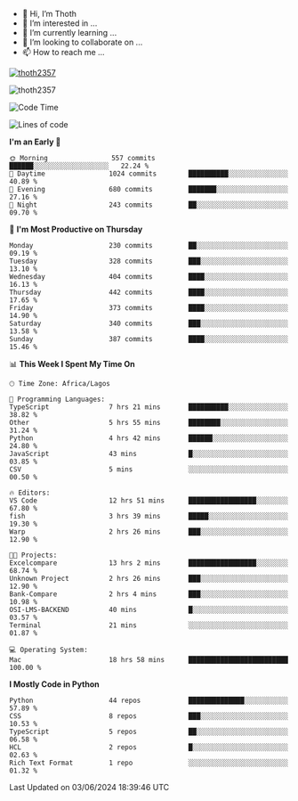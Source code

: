 <!---
thoth2357/thoth2357 is a ✨ special ✨ repository because its `README.md` (this file) appears on your GitHub profile.
You can click the Preview link to take a look at your changes.
--->

- 👋 Hi, I’m Thoth
- 👀 I’m interested in ...
- 🌱 I’m currently learning ...
- 💞️ I’m looking to collaborate on ...
- 📫 How to reach me ...


<p align="left"> <a href="https://github.com/ryo-ma/github-profile-trophy"><img src="https://github-profile-trophy.vercel.app/?username=thoth2357&theme=gruvbox&no-bg=true&no-frame=false&title=MultiLanguage,Commits,Repositories,Stars,Followers,PullRequest,Reviews,Issues" alt="thoth2357" /></a> </p>

<p align="left"> <img src="https://komarev.com/ghpvc/?username=thoth2357&label=Profile%20views&color=0e75b6&style=flat" alt="thoth2357" /> </p>

<!--START_SECTION:waka-->
![Code Time](http://img.shields.io/badge/Code%20Time-2%2C996%20hrs%2028%20mins-blue)

![Lines of code](https://img.shields.io/badge/From%20Hello%20World%20I%27ve%20Written-30.9%20million%20lines%20of%20code-blue)

**I'm an Early 🐤** 

```text
🌞 Morning                557 commits         ██████░░░░░░░░░░░░░░░░░░░   22.24 % 
🌆 Daytime                1024 commits        ██████████░░░░░░░░░░░░░░░   40.89 % 
🌃 Evening                680 commits         ███████░░░░░░░░░░░░░░░░░░   27.16 % 
🌙 Night                  243 commits         ██░░░░░░░░░░░░░░░░░░░░░░░   09.70 % 
```
📅 **I'm Most Productive on Thursday** 

```text
Monday                   230 commits         ██░░░░░░░░░░░░░░░░░░░░░░░   09.19 % 
Tuesday                  328 commits         ███░░░░░░░░░░░░░░░░░░░░░░   13.10 % 
Wednesday                404 commits         ████░░░░░░░░░░░░░░░░░░░░░   16.13 % 
Thursday                 442 commits         ████░░░░░░░░░░░░░░░░░░░░░   17.65 % 
Friday                   373 commits         ████░░░░░░░░░░░░░░░░░░░░░   14.90 % 
Saturday                 340 commits         ███░░░░░░░░░░░░░░░░░░░░░░   13.58 % 
Sunday                   387 commits         ████░░░░░░░░░░░░░░░░░░░░░   15.46 % 
```


📊 **This Week I Spent My Time On** 

```text
🕑︎ Time Zone: Africa/Lagos

💬 Programming Languages: 
TypeScript               7 hrs 21 mins       ██████████░░░░░░░░░░░░░░░   38.82 % 
Other                    5 hrs 55 mins       ████████░░░░░░░░░░░░░░░░░   31.24 % 
Python                   4 hrs 42 mins       ██████░░░░░░░░░░░░░░░░░░░   24.80 % 
JavaScript               43 mins             █░░░░░░░░░░░░░░░░░░░░░░░░   03.85 % 
CSV                      5 mins              ░░░░░░░░░░░░░░░░░░░░░░░░░   00.50 % 

🔥 Editors: 
VS Code                  12 hrs 51 mins      █████████████████░░░░░░░░   67.80 % 
fish                     3 hrs 39 mins       █████░░░░░░░░░░░░░░░░░░░░   19.30 % 
Warp                     2 hrs 26 mins       ███░░░░░░░░░░░░░░░░░░░░░░   12.90 % 

🐱‍💻 Projects: 
Excelcompare             13 hrs 2 mins       █████████████████░░░░░░░░   68.74 % 
Unknown Project          2 hrs 26 mins       ███░░░░░░░░░░░░░░░░░░░░░░   12.90 % 
Bank-Compare             2 hrs 4 mins        ███░░░░░░░░░░░░░░░░░░░░░░   10.98 % 
OSI-LMS-BACKEND          40 mins             █░░░░░░░░░░░░░░░░░░░░░░░░   03.57 % 
Terminal                 21 mins             ░░░░░░░░░░░░░░░░░░░░░░░░░   01.87 % 

💻 Operating System: 
Mac                      18 hrs 58 mins      █████████████████████████   100.00 % 
```

**I Mostly Code in Python** 

```text
Python                   44 repos            ██████████████░░░░░░░░░░░   57.89 % 
CSS                      8 repos             ███░░░░░░░░░░░░░░░░░░░░░░   10.53 % 
TypeScript               5 repos             ██░░░░░░░░░░░░░░░░░░░░░░░   06.58 % 
HCL                      2 repos             █░░░░░░░░░░░░░░░░░░░░░░░░   02.63 % 
Rich Text Format         1 repo              ░░░░░░░░░░░░░░░░░░░░░░░░░   01.32 % 
```




 Last Updated on 03/06/2024 18:39:46 UTC
<!--END_SECTION:waka-->
<!--![](http://github-profile-summary-cards.vercel.app/api/cards/profile-details?username=thoth2357&theme=2077)

![](http://github-profile-summary-cards.vercel.app/api/cards/stats?username=thoth2357&theme=2077)![](http://github-profile-summary-cards.vercel.app/api/cards/productive-time?username=thoth2357&theme=2077&utcOffset=8) -->
